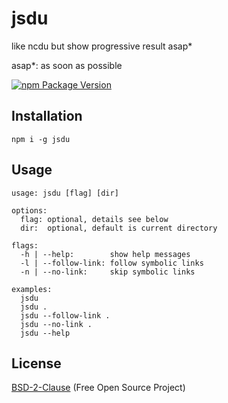 # jsdu

like ncdu but show progressive result asap*

asap*: as soon as possible

[![npm Package Version](https://img.shields.io/npm/v/jsdu.svg?maxAge=2592000)](https://www.npmjs.com/package/jsdu)

## Installation
```shell
npm i -g jsdu
```

## Usage
```
usage: jsdu [flag] [dir]

options:
  flag: optional, details see below
  dir:  optional, default is current directory

flags:
  -h | --help:        show help messages
  -l | --follow-link: follow symbolic links
  -n | --no-link:     skip symbolic links

examples:
  jsdu
  jsdu .
  jsdu --follow-link .
  jsdu --no-link .
  jsdu --help
```

## License
[BSD-2-Clause](./LICENSE) (Free Open Source Project)
